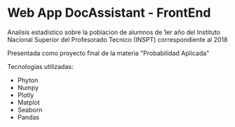 # Web App DocAssistant - FrontEnd

Analisis estadistico sobre la poblacion de alumnos de 1er año del Instituto Nacional Superior del Profesorado Tecnico (INSPT) correspondiente al 2018

Presentada como proyecto final de la materia "Probabilidad Aplicada" 

Tecnologias utilizadas:
- Phyton
- Numpy
- Plotly
- Matplot
- Seaborn
- Pandas

